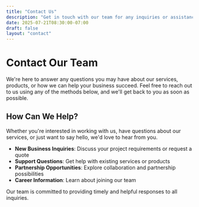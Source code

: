 ```yaml
---
title: "Contact Us"
description: "Get in touch with our team for any inquiries or assistance"
date: 2025-07-21T08:30:00-07:00
draft: false
layout: "contact"
---
```


# Contact Our Team

We're here to answer any questions you may have about our services, products, or how we can help your business succeed. Feel free to reach out to us using any of the methods below, and we'll get back to you as soon as possible.

## How Can We Help?

Whether you're interested in working with us, have questions about our services, or just want to say hello, we'd love to hear from you.

- **New Business Inquiries**: Discuss your project requirements or request a quote
- **Support Questions**: Get help with existing services or products
- **Partnership Opportunities**: Explore collaboration and partnership possibilities
- **Career Information**: Learn about joining our team

Our team is committed to providing timely and helpful responses to all inquiries.
